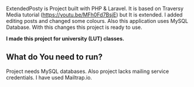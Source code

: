 ExtendedPosty is Project built with PHP & Laravel. It is based on Traversy Media tutorial (https://youtu.be/MFh0Fd7BsjE) but It is extended. I added editing posts and changed some colours. Also this application uses MySQL Database. With this changes this project is ready to use. 

**I made this project for university (LUT) classes.**

## What do You need to run?
Project needs MySQL databases. Also project lacks mailing service credentials. I have used Mailtrap.io. 
